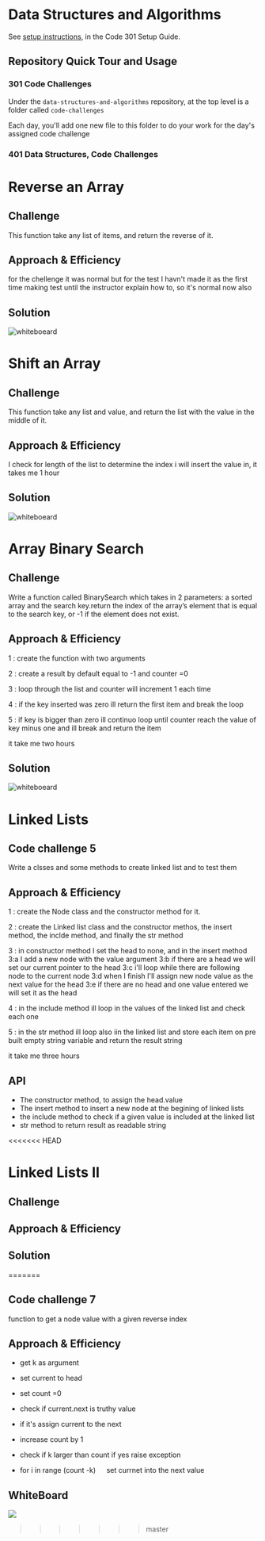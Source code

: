 # Data Structures and Algorithms

See [setup instructions](https://codefellows.github.io/setup-guide/code-301/3-code-challenges), in the Code 301 Setup Guide.

## Repository Quick Tour and Usage

### 301 Code Challenges

Under the `data-structures-and-algorithms` repository, at the top level is a folder called `code-challenges`

Each day, you'll add one new file to this folder to do your work for the day's assigned code challenge

### 401 Data Structures, Code Challenges

# Reverse an Array
<!-- Short summary or background information -->

## Challenge
This function take any list of items, and return the reverse of it.

## Approach & Efficiency
 for the chellenge it was normal but for the test I havn't made it as the first time making test until the instructor explain how to, so it's normal now also

## Solution

![whiteboeard](./python/assests/class1.png)

# Shift an Array
<!-- Short summary or background information -->

## Challenge
This function take any list and value, and return the list with the value in the middle of it.

## Approach & Efficiency
 I check for length of the list to determine the index i will insert the value in, it takes me 1 hour 

## Solution

![whiteboeard](./python/assests/array_shift.png)

# Array Binary Search
<!-- Short summary or background information -->

## Challenge
Write a function called BinarySearch which takes in 2 parameters: a sorted array and the search key.return the index of the array’s element that is equal to the search key, or -1 if the element does not exist.

## Approach & Efficiency
 1 : create the function with two arguments

2 : create a result by default equal to -1 and counter =0

3 : loop through the list and counter will increment 1 each time

4 : if the key inserted was zero ill return the first item and break the loop

5 : if key is bigger than zero ill continuo loop until counter reach the value of key minus one and ill break and return the item

it take me two hours

## Solution

![whiteboeard](./python/assests/class3.png)

# Linked Lists
<!-- Short summary or background information -->

## Code challenge 5
Write a clsses and some methods to create linked list and to test them

## Approach & Efficiency
 1 : create the Node class and the constructor method for it.

2 : create the Linked list class and the constructor methos, the insert method, the inclde method, and finally the str method

3 : in constructor method I set the head to none, and in the insert method
    3:a I add a new node with the value argument
    3:b if there are a head we will set our current pointer to the head
    3:c i'll loop while there are following node to the current node 
    3:d when I finish I'll assign new node value as the next value for the head
    3:e if there are no head and one value entered we will set it as the head

4 : in the include method ill loop in the values of the linked list and check each one

5 : in the str method ill loop also iin the linked list and store each item on pre built empty string variable and return the result string

it take me three hours

## API

- The constructor method, to assign the head.value
- The insert method to insert a new node at the begining of linked lists
- the include method to check if a given value is included at the linked list
- str method to return result as readable string

<<<<<<< HEAD
# Linked Lists II
<!-- Short summary or background information -->

## Challenge


## Approach & Efficiency
 

## Solution
=======
## Code challenge 7

function to get a node value with a given reverse index

## Approach & Efficiency

- get k as argument
- set current to head
- set count =0
- check if current.next is truthy value
- if it's assign current to the next
- increase count by 1

- check if k larger than count
  if yes raise exception
- for i in range (count -k)
  set currnet into the next value

## WhiteBoard 

![](./python/assests/lab7.png)
>>>>>>> master
